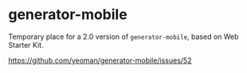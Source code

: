 # generator-mobile 

Temporary place for a 2.0 version of `generator-mobile`,
based on Web Starter Kit.

https://github.com/yeoman/generator-mobile/issues/52
